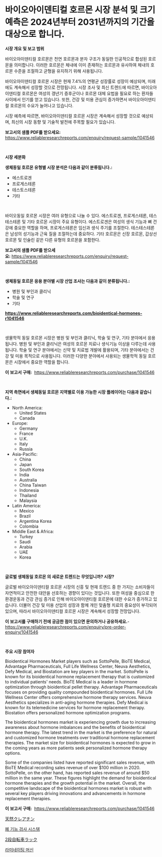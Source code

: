 <p><h1>바이오아이덴티컬 호르몬 시장 분석 및 크기 예측은 2024년부터 2031년까지의 기간을 대상으로 합니다.</h1></p><p><strong>시장 개요 및 보고 범위</strong></p>
<p><p>바이오아이덴티컬 호르몬은 천연 호르몬과 분자 구조가 동일한 인공적으로 합성된 호르몬을 의미합니다. 이러한 호르몬은 체내에 이미 존재하는 호르몬과 유사하여 체내의 호르몬 수준을 조절하고 균형을 유지하기 위해 사용됩니다. </p><p>바이오아이덴티컬 호르몬 시장은 현재 7.4%의 연평균 성장률로 성장이 예상되며, 미래에도 계속해서 성장할 것으로 전망됩니다. 시장 조사 및 최신 트렌드에 따르면, 바이오아이덴티컬 호르몬은 여성의 갱년기 증후군이나 호르몬 대체 요법을 필요로 하는 환자들 사이에서 인기를 얻고 있습니다. 또한, 건강 및 미용 관심이 증가하면서 바이오아이덴티컬 호르몬의 수요가 늘어나고 있습니다.</p><p>시장 예측에 따르면, 바이오아이덴티컬 호르몬 시장은 계속해서 성장할 것으로 예상되며, 최신의 시장 동향 및 기술적 발전에 주목할 필요가 있습니다.</p></p>
<p><strong>보고서의 샘플 PDF를 받으세요:</strong> <a href="https://www.reliableresearchreports.com/enquiry/request-sample/1041546">https://www.reliableresearchreports.com/enquiry/request-sample/1041546</a></p>
<p>&nbsp;</p>
<p><strong>시장 세분화</strong></p>
<p><strong>생체동일 호르몬 유형별 시장 분석은 다음과 같이 분류됩니다.:</strong></p>
<p><ul><li>에스트로겐</li><li>프로게스테론</li><li>테스토스테론</li><li>기타</li></ul></p>
<p>&nbsp;</p>
<p><p>바이오동일 호르몬 시장은 여러 유형으로 나눌 수 있다. 에스트로겐, 프로게스테론, 테스테스테론 및 기타 호르몬 시장이 주요 유형이다. 에스트로겐은 여성의 생식 기능과 뼈 건강에 중요한 역할을 하며, 프로게스테론은 임신과 생식 주기를 조절한다. 테스테스테론은 남성의 성기능과 근육 질을 조절하는데 중요하다. 기타 호르몬은 신장 호르몬, 갑상선 호르몬 및 인슐린 같은 다른 유형의 호르몬을 포함한다.</p></p>
<p><strong>보고서의 샘플 PDF를 받으세요:</strong>&nbsp;<a href="https://www.reliableresearchreports.com/enquiry/request-sample/1041546">https://www.reliableresearchreports.com/enquiry/request-sample/1041546</a></p>
<p>&nbsp;</p>
<p><strong> 생체동일 호르몬 응용 분야별 시장 산업 조사는 다음과 같이 분류됩니다.:</strong></p>
<p><ul><li>병원 및 부인과 클리닉</li><li>학술 및 연구</li><li>기타</li></ul></p>
<p><strong><a href="https://www.reliableresearchreports.com/bioidentical-hormones-r1041546">https://www.reliableresearchreports.com/bioidentical-hormones-r1041546</a></strong></p>
<p>&nbsp;</p>
<p><p>생물학적 동일 호르몬 시장은 병원 및 부인과 클리닉, 학술 및 연구, 기타 분야에서 응용됩니다. 병원 및 부인과 클리닉은 여성의 호르몬 치료나 생식기능 이상을 다루는데 사용됩니다. 학술 및 연구 분야에서는 신약 및 치료법 개발에 활용되며, 기타 분야에서는 건강 및 미용 목적으로 사용됩니다. 이러한 다양한 분야에서 사용되는 생물학적 동일 호르몬은 시장에서 중요한 역할을 합니다.</p></p>
<p><strong>이 보고서 구매:</strong>&nbsp; <a href="https://www.reliableresearchreports.com/purchase/1041546">https://www.reliableresearchreports.com/purchase/1041546</a></p>
<p>&nbsp;</p>
<p><strong>지역 측면에서 생체동일 호르몬 지역별로 이용 가능한 시장 플레이어는 다음과 같습니다.:</strong></p>
<p><ul>
    <li>
        North America:
        <ul>
            <li>United States</li>
            <li>Canada</li>
        </ul>
    </li>
    <li>
        Europe:
        <ul>
            <li>Germany</li>
            <li>France</li>
            <li>U.K.</li>
            <li>Italy</li>
            <li>Russia</li>
        </ul>
    </li>
    <li>
        Asia-Pacific:
        <ul>
            <li>China</li>
            <li>Japan</li>
            <li>South Korea</li>
            <li>India</li>
            <li>Australia</li>
            <li>China Taiwan</li>
            <li>Indonesia</li>
            <li>Thailand</li>
            <li>Malaysia</li>
        </ul>
    </li>
    <li>
        Latin America:
        <ul>
            <li>Mexico</li>
            <li>Brazil</li>
            <li>Argentina Korea</li>
            <li>Colombia</li>
        </ul>
    </li>
    <li>
        Middle East & Africa:
        <ul>
            <li>Turkey</li>
            <li>Saudi</li>
            <li>Arabia</li>
            <li>UAE</li>
            <li>Korea</li>
        </ul>
    </li>
    </ul></p>
<p>&nbsp;</p>
<p><strong>글로벌 생체동일 호르몬 의 새로운 트렌드는 무엇입니까? 시장?</strong></p>
<p><p>글로벌 바이오아이덴티컬 호르몬 시장의 신흥 및 현재 트렌드 중 한 가지는 소비자들이 자연적이고 안전한 대안을 선호하는 경향이 있다는 것입니다. 또한 여성을 중심으로 한 환경운동과 건강 관심 증가로 인해 바이오아이덴티컬 호르몬에 대한 수요가 증가하고 있습니다. 더불어 건강 및 미용 산업의 성장과 함께 개인 맞춤형 치료의 중요성이 부각되어 있으며, 따라서 바이오아이덴티컬 호르몬 시장은 계속해서 성장할 전망입니다.</p></p>
<p><strong>이 보고서를 구매하기 전에 궁금한 점이 있으면 문의하거나 공유하세요.</strong>- <a href="https://www.reliableresearchreports.com/enquiry/pre-order-enquiry/1041546">https://www.reliableresearchreports.com/enquiry/pre-order-enquiry/1041546</a></p>
<p>&nbsp;</p>
<p><strong>주요 시장 참여자</strong></p>
<p><p>Bioidentical Hormones Market players such as SottoPelle, BioTE Medical, Advantage Pharmaceuticals, Full Life Wellness Center, Neuva Aesthetics, Defy Medical, and Biostation are key players in the market. SottoPelle is known for its bioidentical hormone replacement therapy that is customized to individual patients' needs. BioTE Medical is a leader in hormone optimization through bioidentical pellet therapy. Advantage Pharmaceuticals focuses on providing quality compounded bioidentical hormones. Full Life Wellness Center offers comprehensive hormone therapy services. Neuva Aesthetics specializes in anti-aging hormone therapies. Defy Medical is known for its telemedicine services for hormone replacement therapy. Biostation offers personalized hormone optimization programs.</p><p>The bioidentical hormones market is experiencing growth due to increasing awareness about hormone imbalances and the benefits of bioidentical hormone therapy. The latest trend in the market is the preference for natural and customized hormone treatments over traditional hormone replacement therapies. The market size for bioidentical hormones is expected to grow in the coming years as more patients seek personalized hormone therapy options.</p><p>Some of the companies listed have reported significant sales revenue, with BioTE Medical recording sales revenue of over $100 million in 2020. SottoPelle, on the other hand, has reported sales revenue of around $50 million in the same year. These figures highlight the demand for bioidentical hormone therapies and the growth potential in the market. Overall, the competitive landscape of the bioidentical hormones market is robust with several key players driving innovations and advancements in hormone replacement therapies.</p></p>
<p><strong>이 보고서 구매:</strong>&nbsp;&nbsp;<a href="https://www.reliableresearchreports.com/purchase/1041546">https://www.reliableresearchreports.com/purchase/1041546</a></p>
<p><p><a href="https://medium.com/@nairn_boy/%E5%A4%A9%E7%84%B6%E3%82%AF%E3%83%AC%E3%82%A2%E3%83%81%E3%83%B3%E5%B8%82%E5%A0%B4%E3%81%AE%E3%82%B5%E3%82%A4%E3%82%BA-cagr-%E3%83%88%E3%83%AC%E3%83%B3%E3%83%89-2024-2030-0b3f98506bac">天然クレアチン</a></p><p><a href="https://medium.com/@agustinfeil/%ED%8F%90-%EA%B8%B0%EB%8A%A5-%EA%B2%80%EC%82%AC-%EC%8B%9C%EC%8A%A4%ED%85%9C-%EC%8B%9C%EC%9E%A5-%EA%B2%BD%EC%9F%81-%EB%B6%84%EC%84%9D-%EC%8B%9C%EC%9E%A5-%EB%8F%99%ED%96%A5-%EB%B0%8F-2031%EB%85%84%EA%B9%8C%EC%A7%80-%EC%98%88%EC%B8%A1-456f8a99b6e4">폐 기능 검사 시스템</a></p><p><a href="https://medium.com/@myronobertrtys5475654/%E4%BA%8C%E5%B1%A4%E5%BC%8F%E8%87%AA%E8%BB%A2%E8%BB%8A%E3%83%A9%E3%83%83%E3%82%AF%E5%B8%82%E5%A0%B4%E3%81%AE%E5%B1%95%E6%9C%9B-%E6%A5%AD%E7%95%8C%E3%81%AE%E6%A6%82%E8%A6%81%E3%81%A8%E4%BA%88%E6%B8%AC-2024%E5%B9%B4%E3%81%8B%E3%82%892031%E5%B9%B4%E3%81%BE%E3%81%A7-3e98eb4ccef9">2段自転車ラック</a></p><p><a href="https://medium.com/@justynwelch/%EB%9D%BC%EB%AF%B8%EB%84%A4%EC%9D%B4%ED%8C%85-%EA%B8%B0%EA%B3%84-%EC%8B%9C%EC%9E%A5-%EA%B7%9C%EB%AA%A8-%EB%B0%8F-%EC%8B%9C%EC%9E%A5-%EB%8F%99%ED%96%A5-%EC%99%84%EC%A0%84%ED%95%9C-%EC%82%B0%EC%97%85-%EA%B0%9C%EC%9A%94-2024%EB%85%84%EB%B6%80%ED%84%B0-2031%EB%85%84%EA%B9%8C%EC%A7%80-d1c4c967fbf5">라미네이팅 머신</a></p></p>